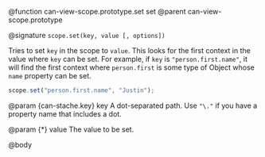 @function can-view-scope.prototype.set set
@parent can-view-scope.prototype

@signature `scope.set(key, value [, options])`

Tries to set `key` in the scope to `value`.  This looks for the first context in the value where
`key` can be set.  For example, if `key` is `"person.first.name"`, it will find the first
context where `person.first` is some type of Object whose `name` property can be set.

```js
scope.set("person.first.name", "Justin");
```

@param {can-stache.key} key A dot-separated path.  Use `"\."` if you have a
property name that includes a dot.

@param {*} value The value to be set.

@body
